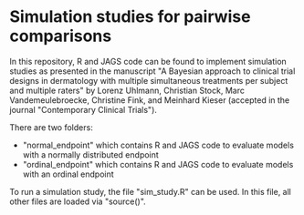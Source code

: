 # Simulation studies for pairwise comparisons

In this repository, R and JAGS code can be found to implement simulation studies as presented in the manuscript "A Bayesian approach to  clinical trial designs in dermatology with multiple simultaneous treatments per subject and multiple raters" by Lorenz Uhlmann, Christian Stock,
Marc Vandemeulebroecke, Christine Fink, and Meinhard Kieser (accepted in the journal "Contemporary Clinical Trials").

There are two folders:
- "normal_endpoint" which contains R and JAGS code to evaluate models with a normally distributed endpoint
- "ordinal_endpoint" which contains R and JAGS code to evaluate models with an ordinal endpoint

To run a simulation study, the file "sim_study.R" can be used. In this file, all other files are loaded via "source()".